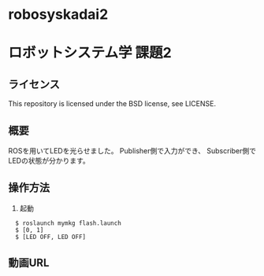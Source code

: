 # robosyskadai2
# ロボットシステム学 課題2
## ライセンス
This repository is licensed under the BSD license, see LICENSE.
## 概要
ROSを用いてLEDを光らせました。
Publisher側で入力ができ、 Subscriber側でLEDの状態が分かります。

## 操作方法
  1. 起動<br>
  ```
    $ roslaunch mymkg flash.launch
    $ [0, 1]
    $ [LED OFF, LED OFF]
  ```
## 動画URL
